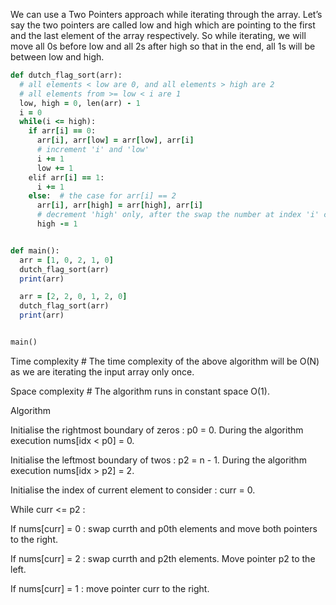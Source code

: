 We can use a Two Pointers approach while iterating through the array. Let’s say the two pointers are called low and high which are pointing to the first and the last element of the array respectively. So while iterating, we will move all 0s before low and all 2s after high so that in the end, all 1s will be between low and high.

```ruby
def dutch_flag_sort(arr):
  # all elements < low are 0, and all elements > high are 2
  # all elements from >= low < i are 1
  low, high = 0, len(arr) - 1
  i = 0
  while(i <= high):
    if arr[i] == 0:
      arr[i], arr[low] = arr[low], arr[i]
      # increment 'i' and 'low'
      i += 1
      low += 1
    elif arr[i] == 1:
      i += 1
    else:  # the case for arr[i] == 2
      arr[i], arr[high] = arr[high], arr[i]
      # decrement 'high' only, after the swap the number at index 'i' could be 0, 1 or 2
      high -= 1


def main():
  arr = [1, 0, 2, 1, 0]
  dutch_flag_sort(arr)
  print(arr)

  arr = [2, 2, 0, 1, 2, 0]
  dutch_flag_sort(arr)
  print(arr)


main()
```

Time complexity #
The time complexity of the above algorithm will be O(N) as we are iterating the input array only once.

Space complexity #
The algorithm runs in constant space O(1).

Algorithm

Initialise the rightmost boundary of zeros : p0 = 0. During the algorithm execution nums[idx < p0] = 0.

Initialise the leftmost boundary of twos : p2 = n - 1. During the algorithm execution nums[idx > p2] = 2.

Initialise the index of current element to consider : curr = 0.

While curr <= p2 :

If nums[curr] = 0 : swap currth and p0th elements and move both pointers to the right.

If nums[curr] = 2 : swap currth and p2th elements. Move pointer p2 to the left.

If nums[curr] = 1 : move pointer curr to the right.
